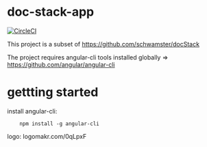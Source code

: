 # doc-stack-app

[![CircleCI](https://circleci.com/gh/schwamster/doc-stack-app.svg?style=shield&circle-token)](https://circleci.com/gh/schwamster/doc-stack-app)

This project is a subset of https://github.com/schwamster/docStack 

The project requires angular-cli tools installed globally => https://github.com/angular/angular-cli

# gettting started

install angular-cli:

        npm install -g angular-cli

logo: logomakr.com/0qLpxF

